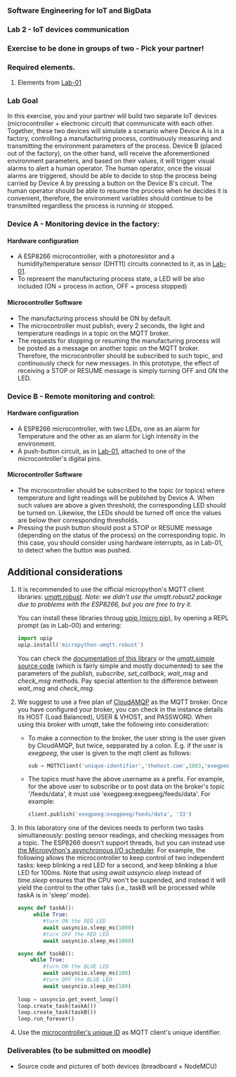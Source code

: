 
### Software Engineering for IoT and BigData

### Lab 2 - IoT devices communication

### Exercise to be done in groups of two - Pick your partner!

### Required elements.

1. Elements from [Lab-01]()

### Lab Goal

In this exercise, you and your partner will build two separate IoT devices (microcontroller + electronic circuit) that communicate with each other. Together, these two devices will simulate a scenario where Device A is in a factory, controlling a manufacturing process, continuously measuring and transmitting the environment parameters of the process. Device B (placed out of the factory), on the other hand, will receive the aforementioned environment parameters, and based on their values, it will trigger visual alarms to alert a human operator. The human operator, once the visual alarms are triggered, should be able to decide to stop the process being carried by Device A by pressing a button on the Device B's circuit. The human operator should be able to resume the process when he decides it is convenient, therefore, the environment variables should continue to be transmitted regardless the process is running or stopped.


### Device A - Monitoring device in the factory:
#### Hardware configuration
- A ESP8266 microcontroller, with a photoresistor and a humidity/temperature sensor (DHT11) circuits connected to it, as in [Lab-01]().
- To represent the manufacturing process state, a LED will be also included (ON = process in action, OFF = process stopped)

#### Microcontroller Software
- The manufacturing process should be ON by default.
- The microcontroller must publish, every 2 seconds, the light and temperature readings in a topic on the MQTT broker.
- The requests for stopping or resuming the manufacturing process will be posted as a message on another topic on the MQTT broker. Therefore, the microcontroller should be subscribed to such topic, and continuously check for new messages. In this prototype, the effect of receiving a STOP or RESUME message is simply turning OFF and ON the LED.


### Device B - Remote monitoring and control:
#### Hardware configuration
- A ESP8266 microcontroller, with two LEDs, one as an alarm for Temperature and the other as an alarm for Ligh intensity in the environment.
- A push-button circuit, as in [Lab-01](), attached to one of the microcontroller's digital pins.

#### Microcontroller Software
- The microcontroller should be subscribed to the topic (or topics) where temperature and light readings will be published by Device A. When such values are above a given threshold, the corresponding LED should be turned on. Likewise, the LEDs should be turned off once the values are below their corresponding thresholds.
- Pressing the push button should post a STOP or RESUME message (depending on the status of the process) on the corresponding topic. In this case, you should consider using hardware interrupts, as in Lab-01, to detect when the button was pushed.



## Additional considerations

1. It is recommended to use the official micropython's MQTT client libraries: [umqtt.robust](https://github.com/micropython/micropython-lib/tree/master/umqtt.robust). *Note: we didn't use the umqtt.robust2 package due to problems with the ESP8266, but you are free to try it.*

	You can install these libraries throug [upip (micro pip)](https://docs.micropython.org/en/latest/reference/packages.html), by opening a REPL prompt (as in Lab-00) and entering:

	```python
	import upip
	upip.install('micropython-umqtt.robust')
	```

	You can check the [documentation of this library](https://pypi.org/project/micropython-umqtt.simple/) or the [umqtt.simple source code](https://github.com/micropython/micropython-lib/blob/master/umqtt.simple/umqtt/simple.py) (which is fairly simple and mostly documented) to see the parameters of the *publish*, *subscribe*, *set_callback*, *wait_msg* and *check_msg* methods. Pay special attention to the difference between *wait_msg* and *check_msg*. 

2. We suggest to use a free plan of [CloudAMQP](https://www.cloudamqp.com/) as the MQTT broker. Once you have configured your broker, you can check in the instance details its HOST (Load Balanced), USER & VHOST, and PASSWORD. When using this broker with umqtt, take the following into consideration:
	- To make a connection to the broker, the user string is the user given by CloudAMQP, but twice, sepparated by a colon. E.g. if the user is *exegpeeg*, the user is given to the mqtt client as follows:

		```python
		sub = MQTTClient('unique-identifier','thehost.com',1883,'exegpeeg:exegpeeg','ThePassword')
		```
	- The topics must have the above username as a prefix. For example, for the above user to subscribe or to post data on the broker's topic '/feeds/data', it must use 'exegpeeg:exegpeeg/feeds/data'. For example:

		```python
		client.publish('exegpeeg:exegpeeg/feeds/data', '33')
		```

3. In this laboratory one of the devices needs to perform two tasks simultaneously: posting sensor readings, and checking messages from a topic. The ESP8266 doesn't support threads, but you can instead use [the Micropython's asynchronous I/O scheduler](https://docs.micropython.org/en/latest/library/uasyncio.html). For example, the following allows the microcontroller to keep control of two independent tasks: keep blinking a red LED for a second, and keep blinking a blue LED for 100ms. Note that using *await uasyncio.sleep* instead of *time.sleep* ensures that the CPU won't be suspended, and instead it will yield the control to the other taks (i.e., taskB will be processed while taskA is in 'sleep' mode).


	```python
	async def taskA():
   		 while True:       
   		 	#turn ON the RED LED
        	await uasyncio.sleep_ms(1000)
        	#turn OFF the RED LED
			await uasyncio.sleep_ms(1000)

	async def taskB():
   		while True:
			#turn ON the BLUE LED	
        	await uasyncio.sleep_ms(100)
			#turn OFF the BLUE LED	
			await uasyncio.sleep_ms(100)
			
	loop = uasyncio.get_event_loop()
	loop.create_task(taskA())
	loop.create_task(taskB())
	loop.run_forever()

	```



4. Use the [microcontroller's unique ID](https://docs.micropython.org/en/latest/library/machine.html) as MQTT client's unique identifier. 


### Deliverables (to be submitted on moodle)

- Source code and pictures of both devices (breadboard + NodeMCU)
